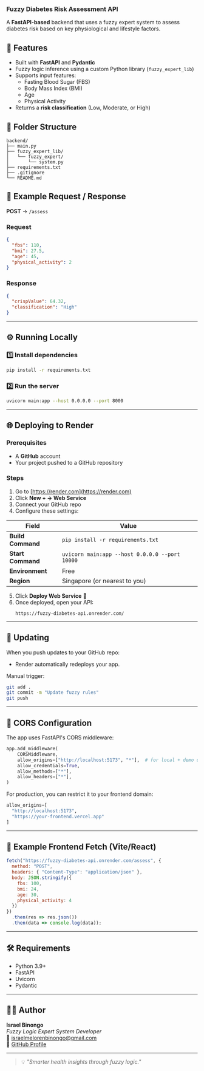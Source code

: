 
### Fuzzy Diabetes Risk Assessment API

A **FastAPI-based** backend that uses a fuzzy expert system to assess diabetes risk based on key physiological and lifestyle factors.

## 🚀 Features

- Built with **FastAPI** and **Pydantic**
- Fuzzy logic inference using a custom Python library (`fuzzy_expert_lib`)
- Supports input features:
  - Fasting Blood Sugar (FBS)
  - Body Mass Index (BMI)
  - Age
  - Physical Activity
- Returns a **risk classification** (Low, Moderate, or High)

## 🧩 Folder Structure
```
backend/
├── main.py
├── fuzzy_expert_lib/
│   └── fuzzy_expert/
│       └── system.py
├── requirements.txt
├── .gitignore
└── README.md
```

## 🧠 Example Request / Response

**POST** → `/assess`

### Request
```json
{
  "fbs": 110,
  "bmi": 27.5,
  "age": 45,
  "physical_activity": 2
}
```

### Response
```json
{
  "crispValue": 64.32,
  "classification": "High"
}
```

---

## ⚙️ Running Locally

### 1️⃣ Install dependencies
```bash
pip install -r requirements.txt
```

### 2️⃣ Run the server
```bash
uvicorn main:app --host 0.0.0.0 --port 8000
```

---

## 🌐 Deploying to Render

### Prerequisites
- A **GitHub** account
- Your project pushed to a GitHub repository

### Steps
1. Go to [https://render.com](https://render.com)
2. Click **New + → Web Service**
3. Connect your GitHub repo
4. Configure these settings:

| Field             | Value                                          |
| ----------------- | ---------------------------------------------- |
| **Build Command** | `pip install -r requirements.txt`              |
| **Start Command** | `uvicorn main:app --host 0.0.0.0 --port 10000` |
| **Environment**   | Free                                           |
| **Region**        | Singapore (or nearest to you)                  |

5. Click **Deploy Web Service** 🚀
6. Once deployed, open your API:
   ```
   https://fuzzy-diabetes-api.onrender.com/
   ```

---

## 🔄 Updating

When you push updates to your GitHub repo:
- Render automatically redeploys your app.

Manual trigger:
```bash
git add .
git commit -m "Update fuzzy rules"
git push
```

---

## 🧠 CORS Configuration

The app uses FastAPI's CORS middleware:

```python
app.add_middleware(
    CORSMiddleware,
    allow_origins=["http://localhost:5173", "*"],  # for local + demo use
    allow_credentials=True,
    allow_methods=["*"],
    allow_headers=["*"],
)
```

For production, you can restrict it to your frontend domain:

```python
allow_origins=[
  "http://localhost:5173",
  "https://your-frontend.vercel.app"
]
```

---

## 🧩 Example Frontend Fetch (Vite/React)

```js
fetch("https://fuzzy-diabetes-api.onrender.com/assess", {
  method: "POST",
  headers: { "Content-Type": "application/json" },
  body: JSON.stringify({
    fbs: 100,
    bmi: 24,
    age: 30,
    physical_activity: 4
  })
})
  .then(res => res.json())
  .then(data => console.log(data));
```

---

## 🛠 Requirements

- Python 3.9+
- FastAPI
- Uvicorn
- Pydantic

---

## 🧑‍💻 Author

**Israel Binongo**  
*Fuzzy Logic Expert System Developer*  
📧 [israelmelorenbinongo@gmail.com](mailto:israelmelorenbinongo@gmail.com)  
🔗 [GitHub Profile](https://github.com/BinongoIsrael)

---

> 💡 *"Smarter health insights through fuzzy logic."*